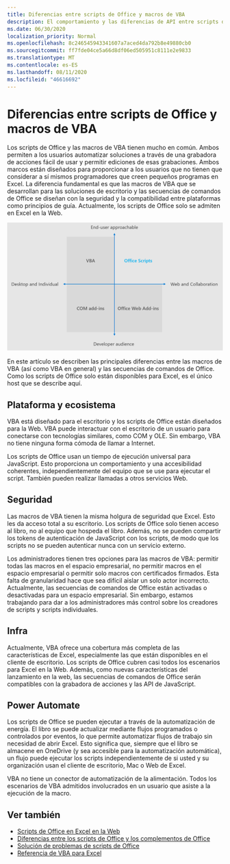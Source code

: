 ```yaml
---
title: Diferencias entre scripts de Office y macros de VBA
description: El comportamiento y las diferencias de API entre scripts de Office y macros de VBA de Excel.
ms.date: 06/30/2020
localization_priority: Normal
ms.openlocfilehash: 8c246545943341607a7aced4da792b8e49880cb0
ms.sourcegitcommit: ff7fde04ce5a66d8df06ed505951c8111e2e9833
ms.translationtype: MT
ms.contentlocale: es-ES
ms.lasthandoff: 08/11/2020
ms.locfileid: "46616692"
---
```

# <a name="differences-between-office-scripts-and-vba-macros"></a>Diferencias entre scripts de Office y macros de VBA

Los scripts de Office y las macros de VBA tienen mucho en común. Ambos permiten a los usuarios automatizar soluciones a través de una grabadora de acciones fácil de usar y permitir ediciones de esas grabaciones. Ambos marcos están diseñados para proporcionar a los usuarios que no tienen que considerar a sí mismos programadores que creen pequeños programas en Excel.
La diferencia fundamental es que las macros de VBA que se desarrollan para las soluciones de escritorio y las secuencias de comandos de Office se diseñan con la seguridad y la compatibilidad entre plataformas como principios de guía. Actualmente, los scripts de Office solo se admiten en Excel en la Web.

![Un diagrama de cuatro fases que muestra las áreas de atención para diferentes soluciones de extensibilidad de Office. Tanto los scripts de Office como las macros de VBA están diseñados para ayudar a los usuarios finales a crear soluciones, pero los scripts de Office se crean para la web y la colaboración (mientras que VBA es para el escritorio)).](../images/office-programmability-diagram.png)

En este artículo se describen las principales diferencias entre las macros de VBA (así como VBA en general) y las secuencias de comandos de Office. Como los scripts de Office solo están disponibles para Excel, es el único host que se describe aquí.

## <a name="platform-and-ecosystem"></a>Plataforma y ecosistema

VBA está diseñado para el escritorio y los scripts de Office están diseñados para la Web. VBA puede interactuar con el escritorio de un usuario para conectarse con tecnologías similares, como COM y OLE. Sin embargo, VBA no tiene ninguna forma cómoda de llamar a Internet.

Los scripts de Office usan un tiempo de ejecución universal para JavaScript. Esto proporciona un comportamiento y una accesibilidad coherentes, independientemente del equipo que se use para ejecutar el script. También pueden realizar llamadas a otros servicios Web.

## <a name="security"></a>Seguridad

Las macros de VBA tienen la misma holgura de seguridad que Excel. Esto les da acceso total a su escritorio. Los scripts de Office solo tienen acceso al libro, no al equipo que hospeda el libro. Además, no se pueden compartir los tokens de autenticación de JavaScript con los scripts, de modo que los scripts no se pueden autenticar nunca con un servicio externo.

Los administradores tienen tres opciones para las macros de VBA: permitir todas las macros en el espacio empresarial, no permitir macros en el espacio empresarial o permitir solo macros con certificados firmados. Esta falta de granularidad hace que sea difícil aislar un solo actor incorrecto. Actualmente, las secuencias de comandos de Office están activadas o desactivadas para un espacio empresarial. Sin embargo, estamos trabajando para dar a los administradores más control sobre los creadores de scripts y scripts individuales.

## <a name="coverage"></a>Infra

Actualmente, VBA ofrece una cobertura más completa de las características de Excel, especialmente las que están disponibles en el cliente de escritorio. Los scripts de Office cubren casi todos los escenarios para Excel en la Web. Además, como nuevas características del lanzamiento en la web, las secuencias de comandos de Office serán compatibles con la grabadora de acciones y las API de JavaScript.

## <a name="power-automate"></a>Power Automate

Los scripts de Office se pueden ejecutar a través de la automatización de energía. El libro se puede actualizar mediante flujos programados o controlados por eventos, lo que permite automatizar flujos de trabajo sin necesidad de abrir Excel. Esto significa que, siempre que el libro se almacene en OneDrive (y sea accesible para la automatización automática), un flujo puede ejecutar los scripts independientemente de si usted y su organización usan el cliente de escritorio, Mac o Web de Excel.

VBA no tiene un conector de automatización de la alimentación. Todos los escenarios de VBA admitidos involucrados en un usuario que asiste a la ejecución de la macro.

## <a name="see-also"></a>Ver también

- [Scripts de Office en Excel en la Web](../overview/excel.md)
- [Diferencias entre los scripts de Office y los complementos de Office](add-ins-differences.md)
- [Solución de problemas de scripts de Office](../testing/troubleshooting.md)
- [Referencia de VBA para Excel](/office/vba/api/overview/excel)
